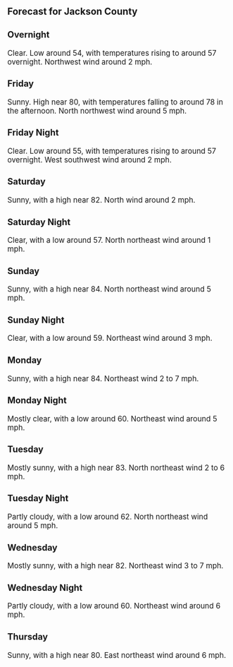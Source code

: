 <div>
   <h2>Forecast for Jackson County</h2>
   <p>
      <div style="font-size:120%">
         <h3>Overnight</h3>Clear. Low around 54, with temperatures rising to around 57 overnight. Northwest wind around 2 mph.<br></div>
   </p>
   <p>
      <div style="font-size:120%">
         <h3>Friday</h3>Sunny. High near 80, with temperatures falling to around 78 in the afternoon. North northwest wind around 5 mph.<br></div>
   </p>
   <p>
      <div style="font-size:120%">
         <h3>Friday Night</h3>Clear. Low around 55, with temperatures rising to around 57 overnight. West southwest wind around 2 mph.<br></div>
   </p>
   <p>
      <div style="font-size:120%">
         <h3>Saturday</h3>Sunny, with a high near 82. North wind around 2 mph.<br></div>
   </p>
   <p>
      <div style="font-size:120%">
         <h3>Saturday Night</h3>Clear, with a low around 57. North northeast wind around 1 mph.<br></div>
   </p>
   <p>
      <div style="font-size:120%">
         <h3>Sunday</h3>Sunny, with a high near 84. North northeast wind around 5 mph.<br></div>
   </p>
   <p>
      <div style="font-size:120%">
         <h3>Sunday Night</h3>Clear, with a low around 59. Northeast wind around 3 mph.<br></div>
   </p>
   <p>
      <div style="font-size:120%">
         <h3>Monday</h3>Sunny, with a high near 84. Northeast wind 2 to 7 mph.<br></div>
   </p>
   <p>
      <div style="font-size:120%">
         <h3>Monday Night</h3>Mostly clear, with a low around 60. Northeast wind around 5 mph.<br></div>
   </p>
   <p>
      <div style="font-size:120%">
         <h3>Tuesday</h3>Mostly sunny, with a high near 83. North northeast wind 2 to 6 mph.<br></div>
   </p>
   <p>
      <div style="font-size:120%">
         <h3>Tuesday Night</h3>Partly cloudy, with a low around 62. North northeast wind around 5 mph.<br></div>
   </p>
   <p>
      <div style="font-size:120%">
         <h3>Wednesday</h3>Mostly sunny, with a high near 82. Northeast wind 3 to 7 mph.<br></div>
   </p>
   <p>
      <div style="font-size:120%">
         <h3>Wednesday Night</h3>Partly cloudy, with a low around 60. Northeast wind around 6 mph.<br></div>
   </p>
   <p>
      <div style="font-size:120%">
         <h3>Thursday</h3>Sunny, with a high near 80. East northeast wind around 6 mph.<br></div>
   </p>
</div>